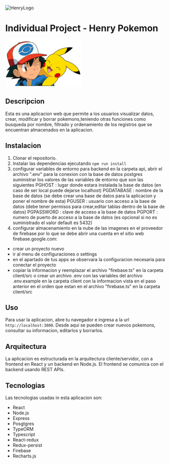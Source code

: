 ![HenryLogo](https://d31uz8lwfmyn8g.cloudfront.net/Assets/logo-henry-white-lg.png)

# Individual Project - Henry Pokemon

<img height="150" src="./pokemon.png" />

## Descripcion

Esta es una aplicacion web que permite a los usuarios visualizar datos, crear, modificar y borrar pokemons,teniendo otras funciones como busqueda por nombre, filtrado y ordenamiento de los registros que se encuentran almacenados en la aplicacion.

## Instalacion

1. Clonar el repositorio.
2. Instalar las dependencias ejecutando `npm run install`
3. configurar variables de entorno para backend en la carpeta api, abrir el archivo ".env" para la conexion con la base de datos postgres suministrar los valores de las variables de entorno que son las siguientes
PGHOST : lugar donde estara instalada la base de datos (en caso de ser local puede dejarse localhost)
PGDATABASE : nombre de la base de datos (se debe crear una base de datos para la aplicacion y poner el nombre de esta)
PGUSER : usuario con acceso a la base de datos (debe tener permisos para crear,editar tablas dentro de la base de datos)
PGPASSWORD : clave de acceso a la base de datos
PGPORT : numero de puerto de acceso a la base de datos (es opcional si no es suministrado el valor default es 5432)
4. configurar almacenamiento en la nube de las imagenes en el proveedor de firebase por lo que se debe abrir una cuenta en el sitio 
web firebase.google.com:
- crear un proyecto nuevo
- ir al menu de configuraciones o settings
- en el apartado de tus apps se observara la configuracion necesaria para conectar el proyecto
- copiar la informacion y reemplazar el archivo "firebase.ts" en la carpeta client/src o crear un archivo .env con las variables del archivo .env.example en la carpeta client con la informacion vista en el paso anterior en el orden que estan en el archivo "firebase.ts" en la carpeta client/src

## Uso

Para usar la aplicacion, abre tu navegador e ingresa a la url `http://localhost:3000`.
Desde aqui se pueden crear nuevos pokemons, consultar su informacion, editarlos y borrarlos.

## Arquitectura

La aplicacion es estructurada en la arquitectura cliente/servidor, con a frontend en React y un backend en Node.js. El frontend se comunica con el backend usando REST APIs.

## Tecnologias

Las tecnologias usadas in esta aplicacion son:

- React
- Node.js
- Express
- Posgtgres
- TypeORM
- Typescript
- React-redux
- Redux-persist
- Firebase
- Recharts.js